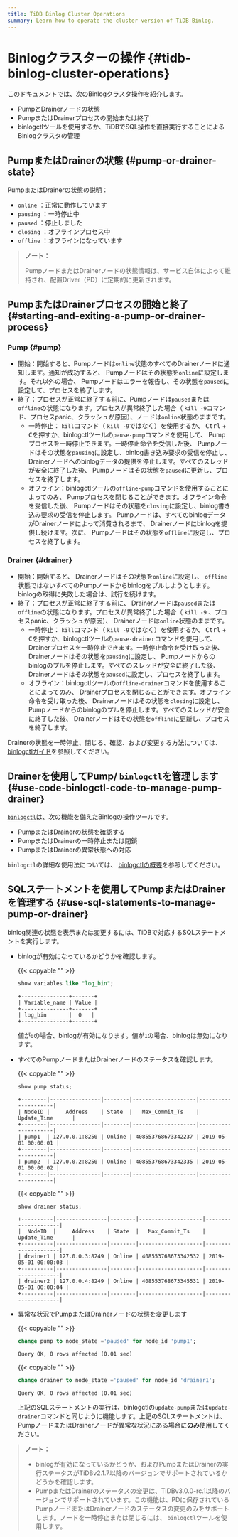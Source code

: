 ```yaml
---
title: TiDB Binlog Cluster Operations
summary: Learn how to operate the cluster version of TiDB Binlog.
---
```


# Binlogクラスターの操作 {#tidb-binlog-cluster-operations}

このドキュメントでは、次のBinlogクラスタ操作を紹介します。

-   PumpとDrainerノードの状態
-   PumpまたはDrainerプロセスの開始または終了
-   binlogctlツールを使用するか、TiDBでSQL操作を直接実行することによるBinlogクラスタの管理

## PumpまたはDrainerの状態 {#pump-or-drainer-state}

PumpまたはDrainerの状態の説明：

-   `online` ：正常に動作しています
-   `pausing` ：一時停止中
-   `paused` ：停止しました
-   `closing` ：オフラインプロセス中
-   `offline` ：オフラインになっています

> **ノート：**
>
> PumpノードまたはDrainerノードの状態情報は、サービス自体によって維持され、配置Driver（PD）に定期的に更新されます。

## PumpまたはDrainerプロセスの開始と終了 {#starting-and-exiting-a-pump-or-drainer-process}

### Pump {#pump}

-   開始：開始すると、Pumpノードは`online`状態のすべてのDrainerノードに通知します。通知が成功すると、 Pumpノードはその状態を`online`に設定します。それ以外の場合、 Pumpノードはエラーを報告し、その状態を`paused`に設定して、プロセスを終了します。
-   終了：プロセスが正常に終了する前に、Pumpノードは`paused`または`offline`の状態になります。プロセスが異常終了した場合（ `kill -9`コマンド、プロセスpanic、クラッシュが原因）、ノードは`online`状態のままです。
    -   一時停止： `kill`コマンド（ `kill -9`ではなく）を使用するか、 <kbd>Ctrl</kbd> + <kbd>C</kbd>を押すか、binlogctlツールの`pause-pump`コマンドを使用して、 Pumpプロセスを一時停止できます。一時停止命令を受信した後、 Pumpノードはその状態を`pausing`に設定し、binlog書き込み要求の受信を停止し、 Drainerノードへのbinlogデータの提供を停止します。すべてのスレッドが安全に終了した後、 Pumpノードはその状態を`paused`に更新し、プロセスを終了します。
    -   オフライン：binlogctlツールの`offline-pump`コマンドを使用することによってのみ、 Pumpプロセスを閉じることができます。オフライン命令を受信した後、 Pumpノードはその状態を`closing`に設定し、binlog書き込み要求の受信を停止します。 Pumpノードは、すべてのbinlogデータがDrainerノードによって消費されるまで、 Drainerノードにbinlogを提供し続けます。次に、 Pumpノードはその状態を`offline`に設定し、プロセスを終了します。

### Drainer {#drainer}

-   開始：開始すると、 Drainerノードはその状態を`online`に設定し、 `offline`状態ではないすべてのPumpノードからbinlogをプルしようとします。 binlogの取得に失敗した場合は、試行を続けます。
-   終了：プロセスが正常に終了する前に、 Drainerノードは`paused`または`offline`の状態になります。プロセスが異常終了した場合（ `kill -9` 、プロセスpanic、クラッシュが原因）、 Drainerノードは`online`状態のままです。
    -   一時停止： `kill`コマンド（ `kill -9`ではなく）を使用するか、 <kbd>Ctrl</kbd> + <kbd>C</kbd>を押すか、binlogctlツールの`pause-drainer`コマンドを使用して、 Drainerプロセスを一時停止できます。一時停止命令を受け取った後、 Drainerノードはその状態を`pausing`に設定し、 Pumpノードからのbinlogのプルを停止します。すべてのスレッドが安全に終了した後、 Drainerノードはその状態を`paused`に設定し、プロセスを終了します。
    -   オフライン：binlogctlツールの`offline-drainer`コマンドを使用することによってのみ、 Drainerプロセスを閉じることができます。オフライン命令を受け取った後、 Drainerノードはその状態を`closing`に設定し、 Pumpノードからのbinlogのプルを停止します。すべてのスレッドが安全に終了した後、 Drainerノードはその状態を`offline`に更新し、プロセスを終了します。

Drainerの状態を一時停止、閉じる、確認、および変更する方法については、 [binlogctlガイド](/tidb-binlog/binlog-control.md)を参照してください。

## Drainerを使用してPump/ <code>binlogctl</code>を管理します {#use-code-binlogctl-code-to-manage-pump-drainer}

[`binlogctl`](https://github.com/pingcap/tidb-binlog/tree/master/binlogctl)は、次の機能を備えたBinlogの操作ツールです。

-   PumpまたはDrainerの状態を確認する
-   PumpまたはDrainerの一時停止または閉鎖
-   PumpまたはDrainerの異常状態への対応

`binlogctl`の詳細な使用法については、 [binlogctlの概要](/tidb-binlog/binlog-control.md)を参照してください。

## SQLステートメントを使用してPumpまたはDrainerを管理する {#use-sql-statements-to-manage-pump-or-drainer}

binlog関連の状態を表示または変更するには、TiDBで対応するSQLステートメントを実行します。

-   binlogが有効になっているかどうかを確認します。

    {{< copyable "" >}}

    ```sql
    show variables like "log_bin";
    ```

    ```
    +---------------+-------+
    | Variable_name | Value |
    +---------------+-------+
    | log_bin       |  0   |
    +---------------+-------+
    ```

    値が`0`の場合、binlogが有効になります。値が`1`の場合、binlogは無効になります。

-   すべてのPumpノードまたはDrainerノードのステータスを確認します。

    {{< copyable "" >}}

    ```sql
    show pump status;
    ```

    ```
    +--------|----------------|--------|--------------------|---------------------|
    | NodeID |     Address    | State  |   Max_Commit_Ts    |    Update_Time      |
    +--------|----------------|--------|--------------------|---------------------|
    | pump1  | 127.0.0.1:8250 | Online | 408553768673342237 | 2019-05-01 00:00:01 |
    +--------|----------------|--------|--------------------|---------------------|
    | pump2  | 127.0.0.2:8250 | Online | 408553768673342335 | 2019-05-01 00:00:02 |
    +--------|----------------|--------|--------------------|---------------------|
    ```

    {{< copyable "" >}}

    ```sql
    show drainer status;
    ```

    ```
    +----------|----------------|--------|--------------------|---------------------|
    |  NodeID  |     Address    | State  |   Max_Commit_Ts    |    Update_Time      |
    +----------|----------------|--------|--------------------|---------------------|
    | drainer1 | 127.0.0.3:8249 | Online | 408553768673342532 | 2019-05-01 00:00:03 |
    +----------|----------------|--------|--------------------|---------------------|
    | drainer2 | 127.0.0.4:8249 | Online | 408553768673345531 | 2019-05-01 00:00:04 |
    +----------|----------------|--------|--------------------|---------------------|
    ```

-   異常な状況でPumpまたはDrainerノードの状態を変更します

    {{< copyable "" >}}

    ```sql
    change pump to node_state ='paused' for node_id 'pump1';
    ```

    ```
    Query OK, 0 rows affected (0.01 sec)
    ```

    {{< copyable "" >}}

    ```sql
    change drainer to node_state ='paused' for node_id 'drainer1';
    ```

    ```
    Query OK, 0 rows affected (0.01 sec)
    ```

    上記のSQLステートメントの実行は、binlogctlの`update-pump`または`update-drainer`コマンドと同じように機能します。上記のSQLステートメントは、 PumpノードまたはDrainerノードが異常な状況にある場合に**のみ**使用してください。

> **ノート：**
>
> -   binlogが有効になっているかどうか、およびPumpまたはDrainerの実行ステータスがTiDBv2.1.7以降のバージョンでサポートされているかどうかを確認します。
> -   PumpまたはDrainerのステータスの変更は、TiDBv3.0.0-rc.1以降のバージョンでサポートされています。この機能は、PDに保存されているPumpノードまたはDrainerノードのステータスの変更のみをサポートします。ノードを一時停止または閉じるには、 `binlogctl`ツールを使用します。
